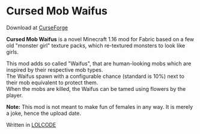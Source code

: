 # Cursed Mob Waifus
Download at [CurseForge](https://www.curseforge.com/minecraft/mc-mods/cursedmobwaifus)

**Cursed Mob Waifus** is a novel Minecraft 1.16 mod for Fabric based on a few old "monster girl" texture packs, which re-textured monsters to look like girls.

This mod adds so called "Waifus", that are human-looking mobs which are inspired by their respective mob types.  
The Waifus spawn with a configurable chance (standard is 10%) next to their mob equivalent to protect them.  
When the mobs are killed, the Waifus can be tamed using flowers by the player.

**Note:** This mod is not meant to make fun of females in any way. It is merely a joke, hence the upload date.

Written in [LOLCODE](http://www.lolcode.org/)
